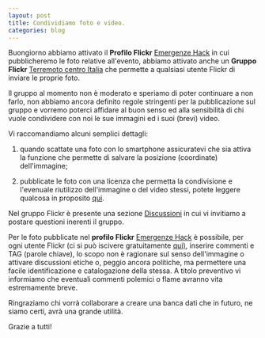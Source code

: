 ```yaml
---
layout: post
title: Condividiamo foto e video.
categories: blog
---
```


Buongiorno abbiamo attivato il **Profilo Flickr** [Emergenze Hack](https://www.flickr.com/photos/144881851@N07/) in cui pubblicheremo le foto relative all'evento, abbiamo attivato anche un **Gruppo Flickr**  [Terremoto centro Italia](https://www.flickr.com/groups/3003557@N20/) che permette a qualsiasi utente Flickr di inviare le proprie foto.

Il gruppo al momento non è moderato e speriamo di poter continuare a non farlo, non abbiamo ancora definito regole stringenti per la pubblicazione sul gruppo e vorremo poterci affidare al buon senso ed alla sensibilità di chi vuole condividere con noi le sue immagini ed i suoi (brevi) video.

Vi raccomandiamo alcuni semplici dettagli:

 1. quando scattate una foto con lo smartphone assicuratevi che sia attiva la funzione che permette di salvare la posizione (coordinate) dell'immagine;

 2. pubblicate le foto con una licenza che permetta la condivisione e l'evenuale riutilizzo dell'immagine o del video stessi, potete leggere qualcosa in proposito [qui](https://www.flickr.com/creativecommons/).

Nel gruppo Flickr è presente una sezione [Discussioni](https://www.flickr.com/groups/3003557@N20/discuss/) in cui vi invitiamo a postare questioni inerenti il gruppo.

Per le foto pubblicate nel  **profilo Flickr** [Emergenze Hack](https://www.flickr.com/photos/144881851@N07/) è possibile, per ogni utente Flickr (ci si può iscivere gratuitamente [qui)](https://login.yahoo.com/account/create?.src=flickrsignup&.scrumb=0&new=1&.pd=c%3DJvVF95K62e6PzdPu7MBv2V8-&.intl=it&.done=https%3A%2F%2Flogin.yahoo.com%2Fconfig%2Fvalidate%3F.src%3Dflickrsignin%26.pc%3D8190%26.scrumb%3D0%26.pd%3Dc%253DJvVF95K62e6PzdPu7MBv2V8-%26.intl%3Dit%26.done%3Dhttps%3A%2F%2Fwww.flickr.com%2Fsignin%2Fyahoo%2F&specId=yidReg&altreg=0), inserire commenti e TAG (parole chiave), lo scopo non è ragionare sul senso dell'immagine o attivare discussioni etiche o, peggio ancora politiche, ma permettere una facile identificazione e catalogazione della stessa. A titolo preventivo vi informiamo che eventuali commenti polemici o flame avranno vita estremamente breve.

Ringraziamo chi vorrà collaborare a creare una banca dati che in futuro, ne siamo certi, avrà una grande utilità.

Grazie a tutti!
